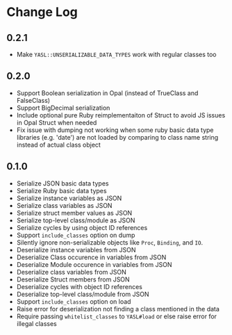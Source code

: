 # Change Log

## 0.2.1

- Make `YASL::UNSERIALIZABLE_DATA_TYPES` work with regular classes too

## 0.2.0

- Support Boolean serialization in Opal (instead of TrueClass and FalseClass)
- Support BigDecimal serialization
- Include optional pure Ruby reimplementaiton of Struct to avoid JS issues in Opal Struct when needed
- Fix issue with dumping not working when some ruby basic data type libraries (e.g. 'date') are not loaded by comparing to class name string instead of actual class object

## 0.1.0

- Serialize JSON basic data types
- Serialize Ruby basic data types
- Serialize instance variables as JSON
- Serialize class variables as JSON
- Serialize struct member values as JSON
- Serialize top-level class/module as JSON
- Serialize cycles by using object ID references
- Support `include_classes` option on dump
- Silently ignore non-serializable objects like `Proc`, `Binding`, and `IO`.
- Deserialize instance variables from JSON
- Deserialize Class occurence in variables from JSON
- Deserialize Module occurence in variables from JSON
- Deserialize class variables from JSON
- Deserialize Struct members from JSON
- Deserialize cycles with object ID references
- Deserialize top-level class/module from JSON
- Support `include_classes` option on load
- Raise error for deserialization not finding a class mentioned in the data
- Require passing `whitelist_classes` to `YASL#load` or else raise error for illegal classes
